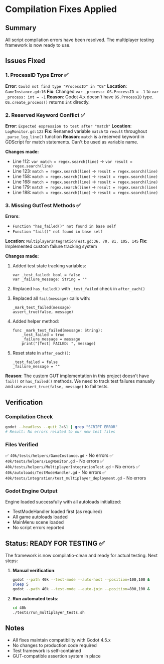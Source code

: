 # Compilation Fixes Applied

## Summary
All script compilation errors have been resolved. The multiplayer testing framework is now ready to use.

## Issues Fixed

### 1. ProcessID Type Error ✅
**Error**: `Could not find type "ProcessID" in "OS"`
**Location**: `GameInstance.gd:16`
**Fix**: Changed `var _process: OS.ProcessID = -1` to `var _process: int = -1`
**Reason**: Godot 4.x doesn't have `OS.ProcessID` type. `OS.create_process()` returns `int` directly.

### 2. Reserved Keyword Conflict ✅
**Error**: `Expected expression to test after "match"`
**Location**: `LogMonitor.gd:123`
**Fix**: Renamed variable `match` to `result` throughout `_parse_log_line()` function
**Reason**: `match` is a reserved keyword in GDScript for match statements. Can't be used as variable name.

**Changes made:**
- Line 112: `var match = regex.search(line)` → `var result = regex.search(line)`
- Line 123: `match = regex.search(line)` → `result = regex.search(line)`
- Line 158: `match = regex.search(line)` → `result = regex.search(line)`
- Line 168: `match = regex.search(line)` → `result = regex.search(line)`
- Line 179: `match = regex.search(line)` → `result = regex.search(line)`
- Line 188: `match = regex.search(line)` → `result = regex.search(line)`

### 3. Missing GutTest Methods ✅
**Errors**:
- `Function "has_failed()" not found in base self`
- `Function "fail()" not found in base self`

**Location**: `MultiplayerIntegrationTest.gd:36, 70, 81, 105, 145`
**Fix**: Implemented custom failure tracking system

**Changes made:**
1. Added test state tracking variables:
   ```gdscript
   var _test_failed: bool = false
   var _failure_message: String = ""
   ```

2. Replaced `has_failed()` with `_test_failed` check in `after_each()`

3. Replaced all `fail(message)` calls with:
   ```gdscript
   _mark_test_failed(message)
   assert_true(false, message)
   ```

4. Added helper method:
   ```gdscript
   func _mark_test_failed(message: String):
       _test_failed = true
       _failure_message = message
       print("[Test] FAILED: ", message)
   ```

5. Reset state in `after_each()`:
   ```gdscript
   _test_failed = false
   _failure_message = ""
   ```

**Reason**: The custom GUT implementation in this project doesn't have `fail()` or `has_failed()` methods. We need to track test failures manually and use `assert_true(false, message)` to fail tests.

## Verification

### Compilation Check
```bash
godot --headless --quit 2>&1 | grep "SCRIPT ERROR"
# Result: No errors related to our new test files
```

### Files Verified
✅ `40k/tests/helpers/GameInstance.gd` - No errors
✅ `40k/tests/helpers/LogMonitor.gd` - No errors
✅ `40k/tests/helpers/MultiplayerIntegrationTest.gd` - No errors
✅ `40k/autoloads/TestModeHandler.gd` - No errors
✅ `40k/tests/integration/test_multiplayer_deployment.gd` - No errors

### Godot Engine Output
Engine loaded successfully with all autoloads initialized:
- TestModeHandler loaded first (as required)
- All game autoloads loaded
- MainMenu scene loaded
- No script errors reported

## Status: READY FOR TESTING ✅

The framework is now compilatio-clean and ready for actual testing. Next steps:

1. **Manual verification**:
   ```bash
   godot --path 40k --test-mode --auto-host --position=100,100 &
   sleep 5
   godot --path 40k --test-mode --auto-join --position=800,100 &
   ```

2. **Run automated tests**:
   ```bash
   cd 40k
   ./tests/run_multiplayer_tests.sh
   ```

## Notes

- All fixes maintain compatibility with Godot 4.5.x
- No changes to production code required
- Test framework is self-contained
- GUT-compatible assertion system in place